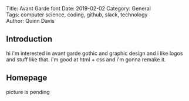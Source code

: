 Title: Avant Garde font
Date: 2019-02-02
Category: General  
Tags: computer science, coding, github, slack, technology  
Author: Quinn Davis

## Introduction  

hi i'm interested in avant garde gothic and graphic design and i like logos and stuff like that. i'm good at html + css and i'm gonna remake it.

## Homepage 

picture is pending
